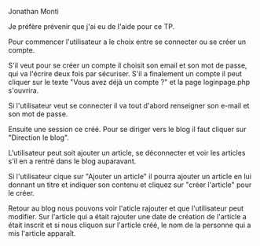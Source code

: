 Jonathan Monti

Je préfère prévenir que j'ai eu de l'aide pour ce TP.

Pour commencer l'utilisateur a le choix entre se connecter ou se créer un compte.

S'il veut pour se créer un compte il choisit son email et son mot de passe, qui va l'écrire deux fois par sécuriser.
S'il a finalement un compte il peut cliquer sur le texte "Vous avez déjà un compte ?" et la page loginpage.php s'ouvrira.

Si l'utilisateur veut se connecter il va tout d'abord renseigner son e-mail et son mot de passe.

Ensuite une session ce créé.
Pour se diriger vers le blog il faut cliquer sur "Direction le blog".

L'utilisateur peut soit ajouter un article, se déconnecter et voir les articles s'il en a rentré dans le blog auparavant.

Si l'utilisateur cique sur "Ajouter un article" il pourra ajouter un article en lui donnant un titre et indiquer son contenu et cliquez sur "créer l'article" pour le créer.

Retour au blog nous pouvons voir l'aticle rajouter et que l'utilisateur peut modifier.
Sur l'article qui a était rajouter une date de création de l'article a était inscrit et si nous cliquon sur l'article créé, le nom de la personne qui a mis l'article apparaît.